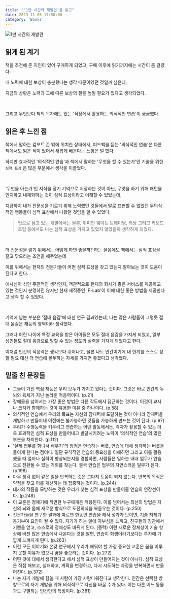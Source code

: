 ```yaml
---
title: "'1만 시간의 재발견'을 읽고"
date: 2023-11-05 17:50:00
category: 'Books'
---
```


![1만 시간의 재발견](https://github.com/hyesungoh/hyesungoh.xyz/assets/26461307/2c400d9e-753c-40d0-a852-695333641e0b)

## 읽게 된 계기

책을 추천해 준 지인이 있어 구매하게 되었고, 구매 이후에 읽기까지에는 시간이 좀 걸렸다.

내 노력에 대한 보상이 충분했다는 생각 때문이였던 것일까 싶은데, 

지금의 상황은 노력과 그에 따른 보상의 질을 높일 필요가 있다고 생각되었다.

<br />

그리고 무엇보다 책의 목차에도 있는 '직장에서 활용하는 의식적인 연습'이 궁금했다.

## 읽은 후 느낀 점

책에서 말하는 컴포트 존 밖에 위치한 상태에서, 피드백을 듣는 '의식적인 연습'은 다른 책에서도 읽은 적이 있어서 새롭게 배운다는 느낌은 덜 했다.

하지만 효과적인 '의식적인 연습'과 책에서 말하는 '무엇을 할 수 있는가'인 기술을 위한 `심적 표상` 은 많은 부분에서 생각을 이끌었다.

<br />

'무엇을 아는가'인 지식을 장기 기억으로 저장하는 것이 아닌, 무엇을 하기 위해 패턴을 인지하고 내재화하는 것이 심적 표상이라고 이해할 수 있었는데, 

지금까지 내가 전문성을 기르기 위해 노력했던 것들에서 말로 표현할 수 없었던 무의식적인 행동들이 심적 표상에서 나왔던 것임을 알 수 있었다.

> 업으로 삼고 있는 개발에서는 물론, 취미인 웨이트 트레이닝, 러닝 그리고 키보드 조립 등에서도 나는 심적 표상을 가지고 있었지 않았을까 생각하게 되었다.

<br />

더 전문성을 쌓기 위해서는 어떻게 하면 좋을까? 하는 물음에도 책에서는 심적 표상을 갈고 닦으라는 조언을 해주었는데 

이를 위해서는 현재의 전문가들이 어떤 심적 표상을 갖고 있는지 알아보는 것이 도움이 된다고 한다.

애사심이 섞인 주관적인 생각인지, 객관적으로 현재의 회사가 좋은 서비스를 제공하고 있는 것인지 분명하진 않지만 현재 재직중인 'F-Lab'이 이에 대한 좋은 방법을 제공한다고 생각 할 수 있었다.

<br />

기억에 남는 부분은 '절대 음감'에 대한 연구 결과였는데, 나는 많은 사람들이 그렇듯 절대 음감은 재능의 영역이라 생각했다.

그러나 어린 나이에 특정 교육을 받은 아이들은 모두 절대 음감을 가지게 되었고, 일부 성인들도 절대 음감으로 말할 수 있는 정도의 실력을 가지게 되었다고 한다.

이처럼 인간의 적응력은 생각보다 뛰어나고, 물론 나도 인간이기에 내 한계를 스스로 정할 필요 대신 더 연습에 몰두하는 자세를 가지면 좋겠다고 생각했다.

## 밑줄 친 문장들

* 그들이 가진 핵심 재능은 우리 모두가 가지고 있다는 것이다. 그것은 바로 인간의 두뇌와 육체가 지닌 놀라운 적응력이다. (p.21)
* 장애물을 넘어서는 가장 좋은 방법은 다른 각도에서 접근하는 것이다. 이것이 교사나 코치와 함께하는 것이 유용한 이유 중 하나이다. (p.58)
* 의식적인 연습에서 우리의 목표는 자신의 잠재력에 도달하는 것이 아니라 잠재력을 개발하고 만들어내 이전에는 불가능하던 것들을 가능하게 만드는 것이 된다. (p.97)
* 우리가 수행능력을 키우려고 연습하는 어떤 활동에서든, 각자가 활용할 수 있는 더욱 효과적인 심적 표상을 만들어내고 발달시키려는 노력이 '의식적인 연습'의 많은 부분을 차지한다. (p.112)
* '실제 업무를 함녀서 배우기'의 장점은 연습하는 버릇, 연습에 대해 생각하는 버릇을 들이게 한다는 점이다. 일단 규칙적인 연습의 중요성을 이해하면 그리고 이를 활용했을 때 얼마나 실력이 향상되는지를 경험하면, 사람들은 일하는 내내 업무가 연습으로 전환될 수 있는 기회를 찾는다. 결국 연습은 업무의 자연스러운 일부가 된다. (p.198)
* 아무 생각 없이 같은 일을 반복하는 것은 그다지 도움이 되지 않는다. 반복의 목적은 약점을 찾고 이를 개선하는 데 집중하는 것이다. (p.244)
* 대가의 작품을 모방하는 것은 우리가 찾는 심적 표상을 만들어줄 연습의 연장선이다. (p.248)
* 이 교훈은 정체기에 직면한 누구에게든 적용된다. 이를 넘어서는 최선의 방법은 자신의 뇌와 몸에 새로운 방식으로 도전의식을 복돋우는 것이다. (p.250)
* 전문가들을 연구한 결과에 따르면 한동안 연습을 해서 성과가 보이면, 기술 자체가 동기부여 요인이 될 수 있다. 자기가 하는 일에 자부심을 느끼고, 친구들의 칭찬에서 기쁨을 얻고, 스스로의 정체성도 바뀌게 된다. (중략) 이런 새로운 정체성이 기술 향상에 바친 많은 연습에서 나온다는 것을 알면, 연습이 희생이라기보다는 투자에 가깝게 느껴지게 된다. (p.263)
* 이런 모든 이야기와 온갖 연구에서 우리가 배워야 할 가장 중요한 교훈은 꿈을 이루지 못할 이유가 없으니 꿈을 좇으라는 것이다. (p.272)
* 어떤 것에 대해서 생각한다고 해서 심적 표상이 만들어지는 것이 아니다. 심적 표상은 직접 해보고, 실패하고, 계획을 변경하고, 다시 시도하는 과정을 반복하면서 만들어진다. (p.372)
* 나는 자기 개발에 힘쓸 때 사람이 가장 사람다워진다고 생각한다. 인간은 선택한 방향으로의 자기 개발을 위해 의식적으로 자신을 바꿀 수가 있다. 이는 다른 어느 동물과도 구별되는 인간만의 특징이다. (p.381)
